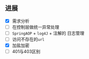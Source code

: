 ## 进展
 - [x] 需求分析
 - [ ] 在控制层做统一异常处理 
 - [ ] `SpringAOP` + `log4J` + 注解的 日志管理
 - [ ] 访问不存在的`url`
 - [x] 加盐加密
 - [ ] 401与403区别
<!--stackedit_data:
eyJoaXN0b3J5IjpbMTA4MDIxMzY5NV19
-->